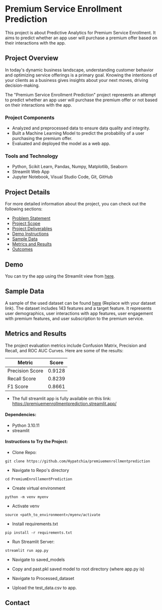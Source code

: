 # Premium Service Enrollment Prediction

This project is about Predictive Analytics for Premium Service Enrollment. It aims to predict whether an app user will purchase a premium offer based on their interactions with the app.

## Project Overview

In today's dynamic business landscape, understanding customer behavior and optimizing service offerings is a primary goal. Knowing the intentions of your clients as a business gives insights about your next moves, driving decision-making.

The "Premium Service Enrollment Prediction" project represents an attempt to predict whether an app user will purchase the premium offer or not based on their interactions with the app.

### Project Components

- Analyzed and preprocessed data to ensure data quality and integrity.
- Built a Machine Learning Model to predict the probability of a user purchasing the premium offer.
- Evaluated and deployed the model as a web app.

### Tools and Technology

- Python, Scikit Learn, Pandas, Numpy, Matplotlib, Seaborn
- Streamlit Web App
- Jupyter Notebook, Visual Studio Code, Git, GitHub

## Project Details

For more detailed information about the project, you can check out the following sections:

- [Problem Statement](#problem-statement)
- [Project Scope](#project-scope)
- [Project Deliverables](#project-deliverables)
- [Demo Instructions](#demo-instructions)
- [Sample Data](#sample-data)
- [Metrics and Results](#metrics-and-results)
- [Outcomes](#outcomes)

## Demo

You can try the app using the Streamlit view from [here](https://premiumenrollement.streamlit.app/).

## Sample Data

A sample of the used dataset can be found [here](#) (Replace with your dataset link). The dataset includes 143 features and a target feature. It represents user demographics, user interactions with app features, user engagement with premium features, and user subscription to the premium service.

## Metrics and Results

The project evaluation metrics include Confusion Matrix, Precision and Recall, and ROC AUC Curves. Here are some of the results:

| Metric          | Score               |
|-----------------|---------------------|
| Precision Score | 0.9128              |
| Recall Score    | 0.8239              |
| F1 Score        | 0.8661              |



* The full streamlit app is fully available on this link: https://premiuemenrollmentprediction.streamlit.app/

#### Dependencies:
- Python 3.10.11
- streamlit 

#### Instructions to Try the Project:

* Clone Repo:
~~~ 
git clone https://github.com/Hypatchia/premiuemenrollmentprediction
~~~

* Navigate to Repo's directory
~~~
cd PremiumEnrollementPrediction
~~~
* Create virtual environment
~~~
python -m venv myenv
~~~

* Activate venv
~~~
source <path_to_environmeent>/myenv/activate
~~~
* Install requirements.txt
~~~
pip install -r requirements.txt
~~~

* Run Streamlit Server:
~~~
streamlit run app.py
~~~

* Navigate to saved_models
- Copy and past.pkl saved model to root directory (where app.py is)
* Navigate to Processed_dataset
- Upload the test_data.csv to app.

## Contact

